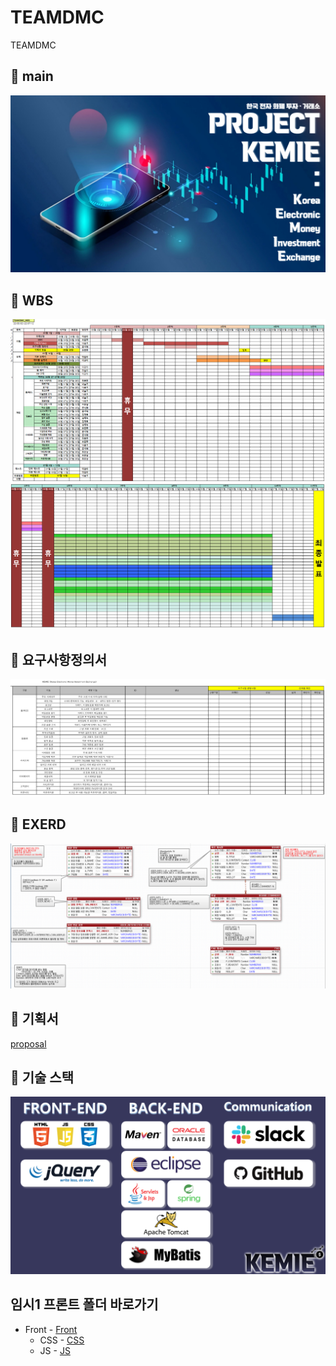 # TEAMDMC
TEAMDMC

## :link: main
![main](https://github.com/hykim-king/TEAMDMC/blob/main/main.png)


## :link: WBS
![WBS_1](https://github.com/hykim-king/TEAMDMC/blob/main/TeamDMC/img/wbs_1.png)
![WBS_2](https://github.com/hykim-king/TEAMDMC/blob/main/TeamDMC/img/wbs_2.png)

## :link: 요구사항정의서
![SRS](https://github.com/hykim-king/TEAMDMC/blob/main/TeamDMC/img/%EC%9A%94%EA%B5%AC%EC%82%AC%ED%95%AD%EC%A0%95%EC%9D%98%EC%84%9C-1.jpg)

## :link: EXERD
![EXERD](https://github.com/hykim-king/TEAMDMC/blob/main/TeamDMC/img/exerd.PNG)

## :link: 기획서
[proposal](https://github.com/hykim-king/TEAMDMC/blob/main/TeamDMC/doc/2%EC%A1%B0_TEAM_DMC_%EA%B8%B0%ED%9A%8D%EC%84%9C.pdf)

## :link: 기술 스택
![statcks](https://github.com/hykim-king/TEAMDMC/blob/main/TeamDMC/img/tools.png)

## 임시1 프론트 폴더 바로가기
* Front - [Front](https://github.com/hykim-king/TEAMDMC/tree/main/TeamDMC/src/main/webapp/resources)
  * CSS - [CSS](https://github.com/hykim-king/TEAMDMC/tree/main/TeamDMC/src/main/webapp/resources/css)
  * JS - [JS](https://github.com/hykim-king/TEAMDMC/tree/main/TeamDMC/src/main/webapp/resources/js)

